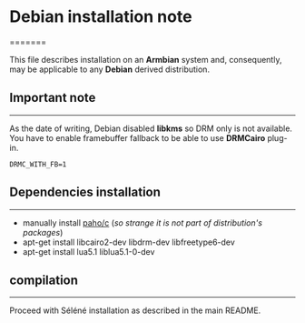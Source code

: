 # Debian installation note
=======

This file describes installation on an **Armbian** system and, consequently, may be applicable to any **Debian** derived distribution.

## Important note
---

As the date of writing, Debian disabled **libkms** so DRM only is not available. You have to enable framebuffer fallback to be able to use **DRMCairo** plug-in.

    DRMC_WITH_FB=1

## Dependencies installation
---

* manually install [paho/c](https://www.eclipse.org/paho/index.php?page=clients/c/index.php) (*so strange it is not part of distribution's packages*)
* apt-get install libcairo2-dev libdrm-dev libfreetype6-dev
* apt-get install lua5.1 liblua5.1-0-dev

## compilation
---

Proceed with Séléné installation as described in the main README.
